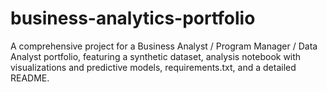 # business-analytics-portfolio
A comprehensive project for a Business Analyst / Program Manager / Data Analyst portfolio, featuring a synthetic dataset, analysis notebook with visualizations and predictive models, requirements.txt, and a detailed README.
